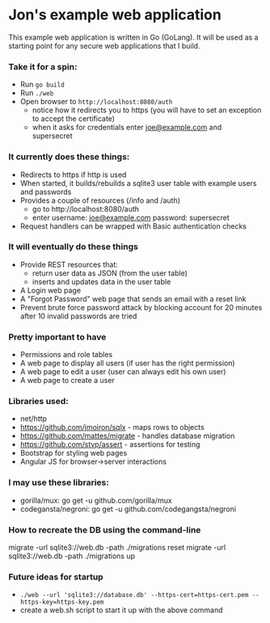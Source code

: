 # Jon's example web application 

This example web application is written in Go (GoLang).  It will be used as a starting point for any secure web applications that I build. 

### Take it for a spin:
* Run `go build`
* Run `./web`
* Open browser to `http://localhost:8080/auth`
  * notice how it redirects you to https (you will have to set an exception to accept the certificate)
  * when it asks for credentials enter joe@example.com and supersecret

### It currently does these things:
* Redirects to https if http is used
* When started, it builds/rebuilds a sqlite3 user table with example users and passwords
* Provides a couple of resources (/info and /auth)
  * go to http://localhost:8080/auth
  * enter username: joe@example.com password: supersecret
* Request handlers can be wrapped with Basic authentication checks

### It will eventually do these things
* Provide REST resources that:
  * return user data as JSON (from the user table)
  * inserts and updates data in the user table
* A Login web page
* A "Forgot Password" web page that sends an email with a reset link
* Prevent brute force password attack by blocking account for 20 minutes after 10 invalid passwords are tried

### Pretty important to have
* Permissions and role tables
* A web page to display all users (if user has the right permission)
* A web page to edit a user (user can always edit his own user)
* A web page to create a user

### Libraries used:
* net/http          
* https://github.com/jmoiron/sqlx - maps rows to objects
* https://github.com/mattes/migrate - handles database migration
* https://github.com/stvp/assert - assertions for testing
* Bootstrap for styling web pages
* Angular JS for browser->server interactions

### I may use these libraries:
* gorilla/mux:        go get -u github.com/gorilla/mux
* codegansta/negroni: go get -u github.com/codegangsta/negroni

### How to recreate the DB using the command-line
migrate -url sqlite3://web.db -path ./migrations reset
migrate -url sqlite3://web.db -path ./migrations up

### Future ideas for startup
* `./web --url 'sqlite3://database.db' --https-cert=https-cert.pem --https-key=https-key.pem`
* create a web.sh script to start it up with the above command
